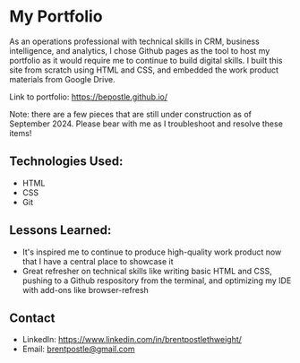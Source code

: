# My Portfolio

As an operations professional with technical skills in CRM, business intelligence, and analytics, I chose Github pages as the tool to host my portfolio as it would require me to continue to build digital skills. I built this site from scratch using HTML and CSS, and embedded the work product materials from Google Drive.

Link to portfolio: https://bepostle.github.io/

Note: there are a few pieces that are still under construction as of September 2024. Please bear with me as I troubleshoot and resolve these items!

## Technologies Used:

* HTML
* CSS
* Git

## Lessons Learned:

* It's inspired me to continue to produce high-quality work product now that I have a central place to showcase it
* Great refresher on technical skills like writing basic HTML and CSS, pushing to a Github respository from the terminal, and optimizing my IDE with add-ons like browser-refresh

## Contact

* LinkedIn: https://www.linkedin.com/in/brentpostlethweight/
* Email: brentpostle@gmail.com